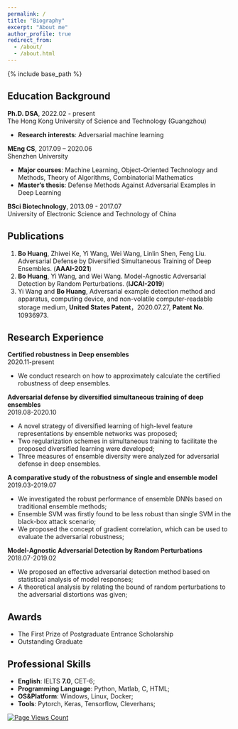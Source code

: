 ```yaml
---
permalink: /
title: "Biography"
excerpt: "About me"
author_profile: true
redirect_from: 
  - /about/
  - /about.html
---
```

{% include base_path %}

## Education Background
**Ph.D. DSA**, 2022.02 - present <br/> 
The Hong Kong University of Science and Technology (Guangzhou)
  * **Research interests**: Adversarial machine learning

**MEng CS**, 2017.09 – 2020.06 <br/> 
Shenzhen University
  * **Major courses**: Machine Learning, Object-Oriented Technology and Methods, Theory of Algorithms, Combinatorial Mathematics
  * **Master’s thesis**: Defense Methods Against Adversarial Examples in Deep Learning

**BSci Biotechnology**, 2013.09 - 2017.07 <br/> 
University of Electronic Science and Technology of China

## Publications
1. **Bo Huang**, Zhiwei Ke, Yi Wang, Wei Wang, Linlin Shen, Feng Liu. Adversarial Defense by Diversified Simultaneous Training of Deep Ensembles. (**AAAI-2021**)
2. **Bo Huang**, Yi Wang, and Wei Wang. Model-Agnostic Adversarial Detection by Random Perturbations. (**IJCAI-2019**)
3. Yi Wang and **Bo Huang**, Adversarial example detection method and apparatus, computing device, and non-volatile computer-readable storage medium, **United States Patent**，2020.07.27, **Patent No**. 10936973.

## Research Experience
**Certified robustness in Deep ensembles** <br/> 
2020.11-present
  * We conduct research on how to approximately calculate the certified robustness of deep ensembles.

**Adversarial defense by diversified simultaneous training of deep ensembles** <br/> 
2019.08-2020.10
  * A novel strategy of diversified learning of high-level feature representations by ensemble networks was proposed;
  * Two regularization schemes in simultaneous training to facilitate the proposed diversified learning were developed;
  * Three measures of ensemble diversity were analyzed for adversarial defense in deep ensembles.

**A comparative study of the robustness of single and ensemble model** <br/> 
2019.03-2019.07
  * We investigated the robust performance of ensemble DNNs based on traditional ensemble methods;
  * Ensemble SVM was firstly found to be less robust than single SVM in the black-box attack scenario;
  * We proposed the concept of gradient correlation, which can be used to evaluate the adversarial robustness;

**Model-Agnostic Adversarial Detection by Random Perturbations** <br/> 
2018.07-2019.02
  * We proposed an effective adversarial detection method based on statistical analysis of model responses;
  * A theoretical analysis by relating the bound of random perturbations to the adversarial distortions was given;


## Awards
* The First Prize of Postgraduate Entrance Scholarship
* Outstanding Graduate

## Professional Skills
* **English**: IELTS **7.0**, CET-6;
* **Programming Language**: Python, Matlab, C, HTML;
* **OS&Platform**: Windows, Linux, Docker;
* **Tools**: Pytorch, Keras, Tensorflow, Cleverhans;

[![Page Views Count](https://badges.toozhao.com/badges/01GFX6CS5SF3HNS3SVCS5QHFZP/blue.svg)](https://badges.toozhao.com/stats/01GFX6CS5SF3HNS3SVCS5QHFZP "Get your own page views count badge on badges.toozhao.com")